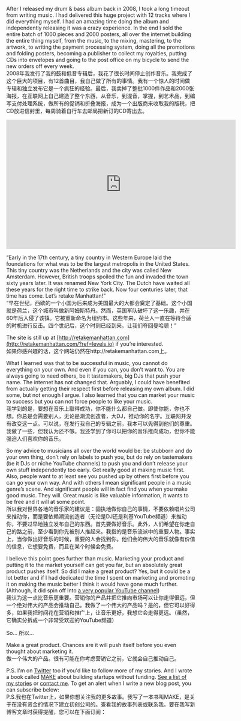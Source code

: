 After I released my drum & bass album back in 2008, I took a long timeout from writing music. I had delivered this huge project with 12 tracks where I did everything myself. I had an amazing time doing the album and independently releasing it was a crazy experience. In the end I sold the entire batch of 1000 pieces and 2000 posters, all over the internet building the entire thing myself, from the music, to the mixing, mastering, to the artwork, to writing the payment processing system, doing all the promotions and folding posters, becoming a publisher to collect my royalties, putting CDs into envelopes and going to the post office on my bicycle to send the new orders off every week.  
2008年我发行了我的鼓和低音专辑后，我花了很长时间停止创作音乐。我完成了这个巨大的项目，有12首曲目，我自己做了所有的事情。我有一个惊人的时间做专辑和独立发布它是一个疯狂的经验。最后，我卖掉了整批1000件作品和2000张海报，在互联网上自己建造了整个东西，从音乐，到混音，掌握，到艺术品，到编写支付处理系统，做所有的促销和折叠海报，成为一个出版商来收取我的版税，把CD放进信封里，每周骑着自行车去邮局把新订的CD寄出去。

<iframe width="612" height="344" src="https://www.youtube.com/embed/nTYwtCEQ2co?feature=oembed" frameborder="0" allow="accelerometer; autoplay; clipboard-write; encrypted-media; gyroscope; picture-in-picture" allowfullscreen=""></iframe>

“Early in the 17th century, a tiny country in Western Europe laid the foundations for what was to be the largest metropolis in the United States. This tiny country was the Netherlands and the city was called New Amsterdam. However, British troops spoiled the fun and invaded the town sixty years later. It was renamed New York City. The Dutch have waited all these years for the right time to strike back. Now four centuries later, that time has come. Let’s retake Manhattan!”  
“早在世纪，西欧的一个小国为后来成为美国最大的大都会奠定了基础。这个小国就是荷兰，这个城市叫做新阿姆斯特丹。然而，英国军队破坏了这一乐趣，并在60年后入侵了该镇。它被重新命名为纽约市。这些年来，荷兰人一直在等待合适的时机进行反击。四个世纪后，这个时刻已经到来。让我们夺回曼哈顿！”

The site is still up at [http://retakemanhattan.com](http://retakemanhattan.com/?ref=levels.io) if you’re interested.  
如果你感兴趣的话，这个网站仍然在http://retakemanhattan.com上。

What I learned was that to be successful in music, you cannot do everything on your own. And even if you can, you don’t want to. You are always going to need others, be it tastemakers, big DJs that push your name. The internet has not changed that. Arguably, I could have benefited from actually getting their respect first before releasing my own album. I did some, but not enough I argue. I also learned that you can market your music to success but you can not force people to like your music.  
我学到的是，要想在音乐上取得成功，你不能什么都自己做。即使你能，你也不想。你总是会需要别人，无论是潮流创造者，大DJ，推动你的名字。互联网并没有改变这一点。可以说，在发行我自己的专辑之前，我本可以先得到他们的尊重。我做了一些，但我认为还不够。我还学到了你可以把你的音乐推向成功，但你不能强迫人们喜欢你的音乐。

So my advice to musicians all over the world would be: be stubborn and do your own thing, don’t rely on labels to push you, but do rely on tastemakers (be it DJs or niche YouTube channels) to push you and don’t release your own stuff independently too early. Get really good at making music first. Also, people want to at least see you pushed up by others first before you can go your own way. And with others I mean significant people in a music genre’s scene. And significant people will in fact find you when you make good music. They will. Great music is like valuable information, it wants to be free and it will at some point.  
所以我对世界各地的音乐家的建议是：固执地做你自己的事情，不要依赖唱片公司来推动你，而是要依赖潮流创造者（无论是DJ还是利基YouTube频道）来推动你，不要过早地独立发布自己的东西。首先要做好音乐。此外，人们希望在你走自己的路之前，至少看到你先被别人推起来。我指的是音乐流派中的重要人物。事实上，当你做出好音乐的时候，重要的人会找到你。他们会的伟大的音乐就像有价值的信息，它想要免费，而且在某个时候会免费。

I believe this point goes further than music. Marketing your product and putting it to the market yourself can get you far, but an absolutely great product pushes itself. So did I make a great product? Yes, but it could be a lot better and if I had dedicated the time I spent on marketing and promoting it on making the music better I think it would have gone much further. (Although, it did spin off into [a very popular YouTube channel](http://pandamixshow.com/?ref=levels.io))  
我认为这一点比音乐更重要。营销你的产品并把它推向市场可以让你走得很远，但一个绝对伟大的产品会推动自己。我做了一个伟大的产品吗？是的，但它可以好得多，如果我把时间花在营销和推广上，让音乐更好，我想它会走得更远。（虽然，它确实分拆成一个非常受欢迎的YouTube频道）

So… 所以...

Make a great product. Chances are it will push itself before you even thought about marketing it.  
做一个伟大的产品。很有可能在你考虑营销它之前，它就会自己推动自己。

P.S. I'm on [Twitter](https://twitter.com/levelsio) too if you'd like to follow more of my stories. And I wrote a book called [MAKE](https://makebook.io/) about building startups without funding. [See a list of my stories](https://levels.io/archive/) or [contact me](https://levels.io/contact-me/). To get an alert when I write a new blog post, you can subscribe below:  
P.S.我也在Twitter上，如果你想关注我的更多故事。我写了一本书叫MAKE，是关于在没有资金的情况下建立初创公司的。查看我的故事列表或联系我。要在我写新博客文章时获得提醒，您可以在下面订阅：